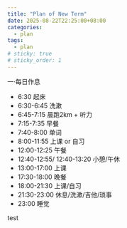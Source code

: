 ```yaml
---
title: "Plan of New Term"
date: 2025-08-22T22:25:00+08:00
categories:
  - plan
tags:
  - plan
# sticky: true
# sticky_order: 1
---
```


一·每日作息

- 6:30 起床
- 6:30-6:45 洗漱
- 6:45-7:15 晨跑2km + 听力
- 7:15-7:35 早餐
- 7:40-8:00 单词
- 8:00-11:55 上课 or 自习
- 12:00-12:25 午餐
- 12:40-12:55/ 12:40-13:20 小憩/午休
- 13:00-17:00 上课
- 17:30-18:00 晚餐
- 18:00-21:30 上课/自习
- 21:30-23:00 休息/洗漱/吉他/琐事
- 23:00 睡觉


test